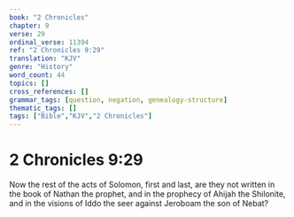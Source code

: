 ```yaml
---
book: "2 Chronicles"
chapter: 9
verse: 29
ordinal_verse: 11394
ref: "2 Chronicles 9:29"
translation: "KJV"
genre: "History"
word_count: 44
topics: []
cross_references: []
grammar_tags: [question, negation, genealogy-structure]
thematic_tags: []
tags: ["Bible","KJV","2 Chronicles"]
---
```


# 2 Chronicles 9:29

Now the rest of the acts of Solomon, first and last, are they not written in the book of Nathan the prophet, and in the prophecy of Ahijah the Shilonite, and in the visions of Iddo the seer against Jeroboam the son of Nebat?
